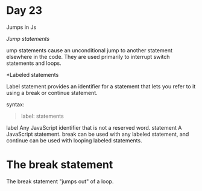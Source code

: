 # Day 23

Jumps in Js

*Jump statements*

ump statements cause an unconditional jump to another statement elsewhere in the code. They are used primarily to interrupt switch statements and loops.

*Labeled statements

Label statement provides an identifier for a statement that lets you refer to it using a break or continue statement.

syntax:
 > label: 
   statements

label Any JavaScript identifier that is not a reserved word.
statement A JavaScript statement. break can be used with any labeled statement, and continue can be used with looping labeled statements.

# The break statement
The break statement "jumps out" of a loop.